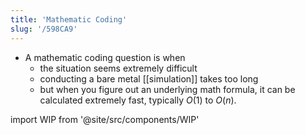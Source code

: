 ```yaml
---
title: 'Mathematic Coding'
slug: '/598CA9'
---
```


- A mathematic coding question is when
  - the situation seems extremely difficult
  - conducting a bare metal [[simulation]] takes too long
  - but when you figure out an underlying math formula, it can be calculated extremely fast, typically $O(1)$ to $O(n)$.

import WIP from '@site/src/components/WIP'

<WIP />
